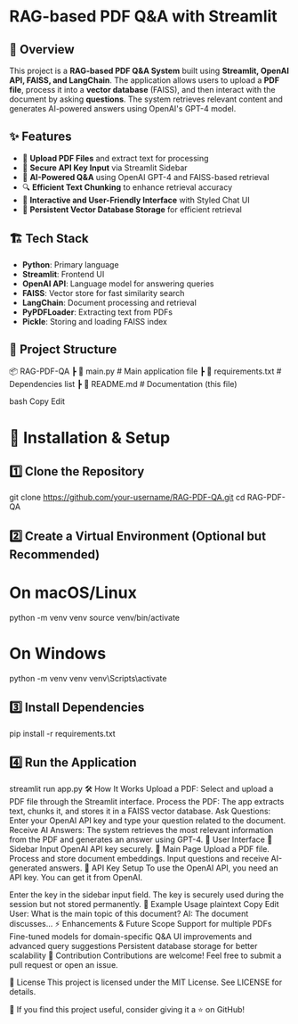 # RAG-based PDF Q&A with Streamlit

## 📌 Overview

This project is a **RAG-based PDF Q&A System** built using **Streamlit, OpenAI API, FAISS, and LangChain**. The application allows users to upload a **PDF file**, process it into a **vector database** (FAISS), and then interact with the document by asking **questions**. The system retrieves relevant content and generates AI-powered answers using OpenAI's GPT-4 model.

## ✨ Features

- 📂 **Upload PDF Files** and extract text for processing
- 🔑 **Secure API Key Input** via Streamlit Sidebar
- 🧠 **AI-Powered Q&A** using OpenAI GPT-4 and FAISS-based retrieval
- 🔍 **Efficient Text Chunking** to enhance retrieval accuracy
- 🚀 **Interactive and User-Friendly Interface** with Styled Chat UI
- 💾 **Persistent Vector Database Storage** for efficient retrieval

## 🏗️ Tech Stack

- **Python**: Primary language
- **Streamlit**: Frontend UI
- **OpenAI API**: Language model for answering queries
- **FAISS**: Vector store for fast similarity search
- **LangChain**: Document processing and retrieval
- **PyPDFLoader**: Extracting text from PDFs
- **Pickle**: Storing and loading FAISS index

## 📂 Project Structure

📦 RAG-PDF-QA ┣ 📜 main.py # Main application file ┣ 📜 requirements.txt # Dependencies list ┣ 📜 README.md # Documentation (this file) 

bash
Copy
Edit

# 🚀 Installation & Setup

## 1️⃣ Clone the Repository
git clone https://github.com/your-username/RAG-PDF-QA.git
cd RAG-PDF-QA

## 2️⃣ Create a Virtual Environment (Optional but Recommended)

# On macOS/Linux
python -m venv venv
source venv/bin/activate  

# On Windows
python -m venv venv
venv\Scripts\activate

## 3️⃣ Install Dependencies
pip install -r requirements.txt

## 4️⃣ Run the Application
streamlit run app.py
🛠️ How It Works
Upload a PDF: Select and upload a PDF file through the Streamlit interface.
Process the PDF: The app extracts text, chunks it, and stores it in a FAISS vector database.
Ask Questions: Enter your OpenAI API key and type your question related to the document.
Receive AI Answers: The system retrieves the most relevant information from the PDF and generates an answer using GPT-4.
🎨 User Interface
🔹 Sidebar
Input OpenAI API key securely.
🔹 Main Page
Upload a PDF file.
Process and store document embeddings.
Input questions and receive AI-generated answers.
🔑 API Key Setup
To use the OpenAI API, you need an API key. You can get it from OpenAI.

Enter the key in the sidebar input field.
The key is securely used during the session but not stored permanently.
📝 Example Usage
plaintext
Copy
Edit
User: What is the main topic of this document?
AI: The document discusses...
⚡ Enhancements & Future Scope
 Support for multiple PDFs
 Fine-tuned models for domain-specific Q&A
 UI improvements and advanced query suggestions
 Persistent database storage for better scalability
🤝 Contribution
Contributions are welcome! Feel free to submit a pull request or open an issue.

📜 License
This project is licensed under the MIT License. See LICENSE for details.

🌟 If you find this project useful, consider giving it a ⭐ on GitHub!

